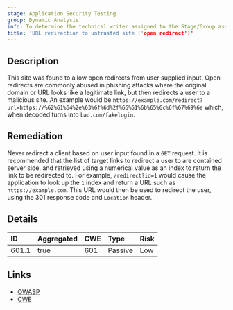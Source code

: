 ```yaml
---
stage: Application Security Testing
group: Dynamic Analysis
info: To determine the technical writer assigned to the Stage/Group associated with this page, see https://handbook.gitlab.com/handbook/product/ux/technical-writing/#assignments
title: 'URL redirection to untrusted site ('open redirect')'
---
```


## Description

This site was found to allow open redirects from user supplied input. Open redirects are commonly
abused in phishing attacks where the original domain or URL looks like a legitimate link, but then
redirects a user to a malicious site. An example would be
`https://example.com/redirect?url=https://%62%61%64%2e%63%6f%6d%2f%66%61%6b%65%6c%6f%67%69%6e` which,
when decoded turns into `bad.com/fakelogin`.

## Remediation

Never redirect a client based on user input found in a `GET` request. It is recommended that the list
of target links to redirect a user to are contained server side, and retrieved using a numerical value
as an index to return the link to be redirected to. For example, `/redirect?id=1` would cause the
application to look up the `1` index and return a URL such as `https://example.com`. This URL would
then be used to redirect the user, using the 301 response code and `Location` header.

## Details

| ID | Aggregated | CWE | Type | Risk |
|:---|:-----------|:----|:-----|:-----|
| 601.1 | true | 601 | Passive | Low |

## Links

- [OWASP](https://cheatsheetseries.owasp.org/cheatsheets/Unvalidated_Redirects_and_Forwards_Cheat_Sheet.html)
- [CWE](https://cwe.mitre.org/data/definitions/601.html)
